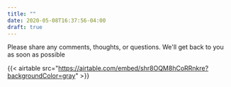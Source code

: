 ```yaml
---
title: ""
date: 2020-05-08T16:37:56-04:00
draft: true
---
```

Please share any comments, thoughts, or questions. We'll get back to you as soon as possible

{{< airtable src="https://airtable.com/embed/shr8OQM8hCoRRnkre?backgroundColor=gray" >}}
